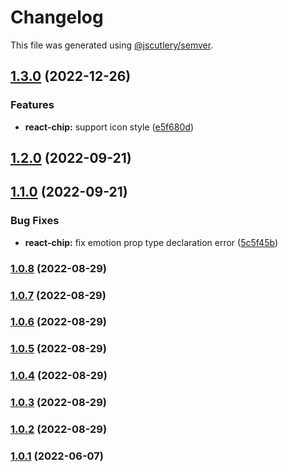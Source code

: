 # Changelog

This file was generated using [@jscutlery/semver](https://github.com/jscutlery/semver).

## [1.3.0](https://gitlab.migoinc.com/migotv/paintbox/compare/react-chip@1.2.0...react-chip@1.3.0) (2022-12-26)


### Features

* **react-chip:** support icon style ([e5f680d](https://gitlab.migoinc.com/migotv/paintbox/commit/e5f680dc9d4898404fd0db1ce128481e3eca27b5))

## [1.2.0](https://gitlab.migoinc.com/migotv/paintbox/compare/react-chip@1.1.0...react-chip@1.2.0) (2022-09-21)

## [1.1.0](https://gitlab.migoinc.com/migotv/paintbox/compare/react-chip@1.0.8...react-chip@1.1.0) (2022-09-21)


### Bug Fixes

* **react-chip:** fix emotion prop type declaration error ([5c5f45b](https://gitlab.migoinc.com/migotv/paintbox/commit/5c5f45becb414f7e7580cbc123e6e7325f930c1d))

### [1.0.8](https://gitlab.migoinc.com/migotv/paintbox/compare/react-chip@1.0.7...react-chip@1.0.8) (2022-08-29)

### [1.0.7](https://gitlab.migoinc.com/migotv/paintbox/compare/react-chip@1.0.6...react-chip@1.0.7) (2022-08-29)

### [1.0.6](https://gitlab.migoinc.com/migotv/paintbox/compare/react-chip@1.0.5...react-chip@1.0.6) (2022-08-29)

### [1.0.5](https://gitlab.migoinc.com/migotv/paintbox/compare/react-chip@1.0.4...react-chip@1.0.5) (2022-08-29)

### [1.0.4](https://gitlab.migoinc.com/migotv/paintbox/compare/react-chip@1.0.3...react-chip@1.0.4) (2022-08-29)

### [1.0.3](https://gitlab.migoinc.com/migotv/paintbox/compare/react-chip@1.0.2...react-chip@1.0.3) (2022-08-29)

### [1.0.2](https://gitlab.migoinc.com/migotv/paintbox/compare/react-chip@1.0.1...react-chip@1.0.2) (2022-08-29)

### [1.0.1](https://gitlab.migoinc.com/migotv/paintbox/compare/react-chip@1.0.0...react-chip@1.0.1) (2022-06-07)

